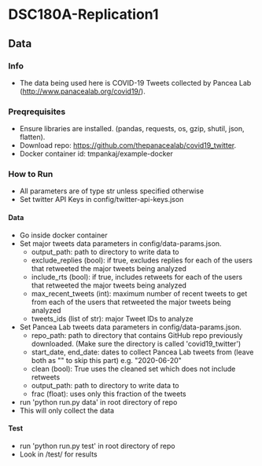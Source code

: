 # DSC180A-Replication1

## Data
### Info
* The data being used here is COVID-19 Tweets collected by Pancea Lab (http://www.panacealab.org/covid19/).
### Preqrequisites
* Ensure libraries are installed. (pandas, requests, os, gzip, shutil, json, flatten).
* Download repo: https://github.com/thepanacealab/covid19_twitter.
* Docker container id: tmpankaj/example-docker
### How to Run
* All parameters are of type str unless specified otherwise
* Set twitter API Keys in config/twitter-api-keys.json
#### Data 
* Go inside docker container
* Set major tweets data parameters in config/data-params.json.
    * output_path: path to directory to write data to
    * exclude_replies (bool): if true, excludes replies for each of the users that retweeted the major tweets being analyzed
    * include_rts (bool): if true, includes retweets for each of the users that retweeted the major tweets being analyzed
    * max_recent_tweets (int): maximum number of recent tweets to get from each of the users that retweeted the major tweets being analyzed
    * tweets_ids (list of str): major Tweet IDs to analyze
* Set Pancea Lab tweets data parameters in config/data-params.json.
    * repo_path: path to directory that contains GitHub repo previously downloaded. (Make sure the directory is called 'covid19_twitter')
    * start_date, end_date: dates to collect Pancea Lab tweets from (leave both as "" to skip this part) e.g. "2020-06-20"
    * clean (bool): True uses the cleaned set which does not include retweets
    * output_path: path to directory to write data to
    * frac (float): uses only this fraction of the tweets
* run 'python run.py data' in root directory of repo
* This will only collect the data
#### Test
* run 'python run.py test' in root directory of repo
* Look in /test/ for results
